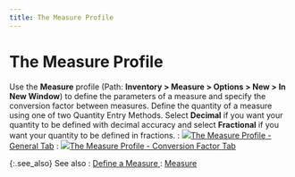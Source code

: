 ```yaml
---
title: The Measure Profile
---
```


# The Measure Profile


Use the **Measure** profile (Path:  **Inventory &gt; Measure &gt; Options &gt; 
 New &gt; In New Window**) to define the parameters of a measure and  specify the conversion factor between measures. Define the quantity of  a measure using one of two Quantity Entry Methods. Select **Decimal**  if you want your quantity to be defined with decimal accuracy and select  **Fractional** if you want your quantity  to be defined in fractions.
: ![]({{site.mi_baseurl}}/img/lens.gif)[The  Measure Profile - General Tab]({{site.mi_baseurl}}/misc/the_measure_profile_general_tab.html)
: ![]({{site.mi_baseurl}}/img/lens.gif)[The  Measure Profile - Conversion Factor Tab]({{site.mi_baseurl}}/misc/the_measure_profile_conversion_factor_tab.html)


{:.see_also}
See also
: [Define a Measure  ]({{site.mi_baseurl}}/item-profile-details/measure/setting_up_a_measure.html)
: [Measure]({{site.mi_baseurl}}/item-profile-details/measure/measure.html)

